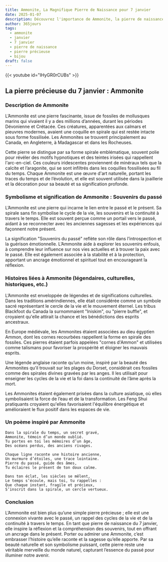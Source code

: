 ```yaml
---
title: Ammonite, La Magnifique Pierre de Naissance pour 7 janvier
date: 2025-01-07
description: Découvrez l'importance de Ammonite, la pierre de naissance du 7 janvier qui symbolise Souvenirs du passé. Laissez sa beauté et sa signification illuminer votre journée.
author: 365jours
tags:
  - ammonite
  - janvier
  - 7 janvier
  - pierre de naissance
  - pierre précieuse
  - bijou
draft: false
---
```


{{< youtube id="IHyGR0rCUBs" >}}

## La pierre précieuse du 7 janvier : Ammonite

### Description de Ammonite

L’Ammonite est une pierre fascinante, issue de fossiles de mollusques marins qui vivaient il y a des millions d’années, durant les périodes Dévonienne et Crétacée. Ces créatures, apparentées aux calmars et pieuvres modernes, avaient une coquille en spirale qui est restée intacte sous forme fossilisée. Les Ammonites se trouvent principalement au Canada, en Angleterre, à Madagascar et dans les Rocheuses.

Cette pierre se distingue par sa forme spirale emblématique, souvent polie pour révéler des motifs hypnotiques et des teintes irisées qui rappellent l'arc-en-ciel. Ces couleurs iridescentes proviennent de minéraux tels que la calcite et l’aragonite, qui se sont infiltrés dans les coquilles fossilisées au fil du temps. Chaque Ammonite est une œuvre d'art naturelle, portant les traces du temps et de l’évolution, et elle est souvent utilisée dans la joaillerie et la décoration pour sa beauté et sa signification profonde.

### Symbolisme et signification de Ammonite : Souvenirs du passé

L’Ammonite est une pierre qui incarne le lien entre le passé et le présent. Sa spirale sans fin symbolise le cycle de la vie, les souvenirs et la continuité à travers le temps. Elle est souvent perçue comme un portail vers le passé, aidant à se reconnecter avec les anciennes sagesses et les expériences qui façonnent notre présent.

La signification "Souvenirs du passé" reflète son rôle dans l’introspection et la guérison émotionnelle. L’Ammonite aide à explorer les souvenirs enfouis, à comprendre leur influence sur nos vies actuelles et à trouver la paix avec le passé. Elle est également associée à la stabilité et à la protection, apportant un ancrage émotionnel et spirituel tout en encourageant la réflexion.

### Histoires liées à Ammonite (légendaires, culturelles, historiques, etc.)

L’Ammonite est enveloppée de légendes et de significations culturelles. Dans les traditions amérindiennes, elle était considérée comme un symbole sacré représentant le cercle de la vie et le mouvement éternel. Les tribus Blackfoot du Canada la surnommaient "Iniskim", ou "pierre buffle", et croyaient qu'elle attirait la chance et les bénédictions des esprits ancestraux.

En Europe médiévale, les Ammonites étaient associées au dieu égyptien Ammon, dont les cornes recourbées rappellent la forme en spirale des fossiles. Ces pierres étaient parfois appelées "cornes d'Ammon" et utilisées comme talismans pour favoriser la prospérité et éloigner les mauvais esprits.

Une légende anglaise raconte qu’un moine, inspiré par la beauté des Ammonites qu’il trouvait sur les plages du Dorset, considérait ces fossiles comme des spirales divines gravées par les anges. Il les utilisait pour enseigner les cycles de la vie et la foi dans la continuité de l’âme après la mort.

Les Ammonites étaient également prisées dans la culture asiatique, où elles symbolisaient la force de l’eau et de la transformation. Les Feng Shui pratiquants croyaient qu'elles favorisaient l'équilibre énergétique et amélioraient le flux positif dans les espaces de vie.

### Un poème inspiré par Ammonite

```
Dans la spirale du temps, un secret gravé,  
Ammonite, témoin d’un monde oublié.  
Tu portes en toi les mémoires d’un âge,  
Des océans perdus, des anciens rivages.

Chaque ligne raconte une histoire ancienne,  
Un murmure d’étoiles, une trace lointaine.  
Pierre du passé, guide des âmes,  
Tu éclaires le présent de ton doux calme.

Dans ton éclat, les siècles se mêlent,  
Le temps s’écoule, mais toi, tu rappelles :  
Que chaque instant, fragile et précieux,  
S’inscrit dans la spirale, un cercle vertueux.  
```

### Conclusion

L’Ammonite est bien plus qu’une simple pierre précieuse ; elle est une connexion vivante avec le passé, un rappel des cycles de la vie et de la continuité à travers le temps. En tant que pierre de naissance du 7 janvier, elle inspire la réflexion et la compréhension des souvenirs, tout en offrant un ancrage dans le présent. Porter ou admirer une Ammonite, c’est embrasser l’histoire qu’elle raconte et la sagesse qu’elle apporte. Par sa beauté naturelle et son symbolisme puissant, cette pierre reste une véritable merveille du monde naturel, capturant l’essence du passé pour illuminer notre avenir.